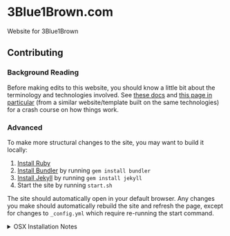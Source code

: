 # 3Blue1Brown.com

Website for 3Blue1Brown

## Contributing

### Background Reading

Before making edits to this website, you should know a little bit about the terminology and technologies involved.
See [these docs](https://github.com/greenelab/lab-website-template/wiki/) and [this page in particular](https://github.com/greenelab/lab-website-template/wiki/Background-Knowledge) (from a similar website/template built on the same technologies) for a crash course on how things work.

### Advanced

To make more structural changes to the site, you may want to build it locally:

1. [Install Ruby](https://www.ruby-lang.org/en/documentation/installation/)
2. [Install Bundler](https://bundler.io/) by running `gem install bundler`
3. [Install Jekyll](https://jekyllrb.com/) by running `gem install jekyll`
4. Start the site by running `start.sh`

The site should automatically open in your default browser.
Any changes you make should automatically rebuild the site and refresh the page, except for changes to `_config.yml` which require re-running the start command.

<details>
<summary>OSX Installation Notes</summary>

Install ruby using [homebrew](https://brew.sh/).

```sh
brew install ruby
```

After the command finishes, update your path variable using the instructions provided by the command. **Note:** This location may be different depending on your environment.

```sh
echo 'export PATH="/usr/local/opt/ruby/bin:$PATH"' >> ~/.zshrc
```

Apply the changes to the path variable.

```sh
source ~/.zshrc
```

Check that the version of `ruby` is same version as brew installed.

```sh
ruby -v
```

Check that the location of `ruby` is where brew installed it as opposed to the default version.

```sh
which ruby
```

Install `bundler` and `jekyll`. The `user-install` flag prevents a write permissions error when installing `bundler`. See [bundler docs](https://bundler.io/doc/troubleshooting.html).

```sh
gem install --user-install bundler jekyll
```

Navigate to the site's repository directory on your local machine.

```sh
cd ~/Sites/3Blue1Brown.com
```

Change to a local project configuration.

```sh
bundle config set --local path 'vendor/bundle'
```

Install the dependencies.

```sh
bundle install
```

Try serving the local site, if an error is thrown, see the two notes below.

```sh
bundle exec jekyll serve --trace --open-url --livereload
```

Two errors have been encountered. The first is where the `jekyll` command is unable to be found. The solution is to add the `webrick` dependency. See [jeyyll issue #8523](https://github.com/jekyll/jekyll/issues/8523).

```sh
bundle add webrick
```

The second is an error related to a missing dependency. The fix is to install `libffi` using brew. See [this thread](https://github.com/ffi/ffi/issues/651#issuecomment-434927135) referenced from [this article](https://medium.com/@mythreyi/the-agony-of-setting-up-jekyll-on-macos-catalina-aedd0a536ae).

```sh
brew install libffi
```
</details>
